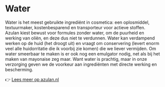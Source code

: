 # Water

Water is het meest gebruikte ingrediënt in cosmetica: een oplosmiddel, textuurmaker, kostenbesparend en transporteur voor actieve stoffen. Azulan kiest bewust voor formules zonder water, om de puurheid en werking van oliën, en deze dus niet te verdunnen. Water kan verdampend werken op de huid (het droogt uit) en vraagt om conservering (levert enorm veel alle huidorritatie die ik voorbij zie komen) die we liever vermijden. Om water smeerbaar te maken is er ook nog een emulgator nodig, net als bij het maken van mayonaise zeg maar. Want water is prachtig, maar in onze verzorging geven we de voorkeur aan ingrediënten met directe werking en bescherming.

👉 [Lees meer op azulan.nl](https://azulan.nl/atlas/water)